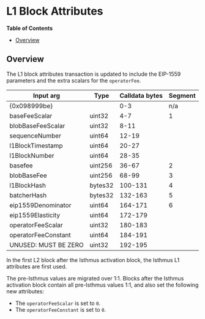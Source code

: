 # L1 Block Attributes

<!-- START doctoc generated TOC please keep comment here to allow auto update -->
<!-- DON'T EDIT THIS SECTION, INSTEAD RE-RUN doctoc TO UPDATE -->
**Table of Contents**

- [Overview](#overview)

<!-- END doctoc generated TOC please keep comment here to allow auto update -->

## Overview

The L1 block attributes transaction is updated to include the EIP-1559 parameters and the extra scalars
for the `operatorFee`.

| Input arg         | Type    | Calldata bytes | Segment |
| ----------------- | ------- | -------------- | ------- |
| {0x098999be}      |         | 0-3            | n/a     |
| baseFeeScalar     | uint32  | 4-7            | 1       |
| blobBaseFeeScalar | uint32  | 8-11           |         |
| sequenceNumber    | uint64  | 12-19          |         |
| l1BlockTimestamp  | uint64  | 20-27          |         |
| l1BlockNumber     | uint64  | 28-35          |         |
| basefee           | uint256 | 36-67          | 2       |
| blobBaseFee       | uint256 | 68-99          | 3       |
| l1BlockHash       | bytes32 | 100-131        | 4       |
| batcherHash       | bytes32 | 132-163        | 5       |
| eip1559Denominator   | uint64  | 164-171        | 6       |
| eip1559Elasticity    | uint64  | 172-179        |         |
| operatorFeeScalar  | uint32  | 180-183        |         |
| operatorFeeConstant    | uint64  | 184-191        |         |
| UNUSED: MUST BE ZERO   | uint32  | 192-195        |         |

In the first L2 block after the Isthmus activation block, the Isthmus L1 attributes are first used.

The pre-Isthmus values are migrated over 1:1.
Blocks after the Isthmus activation block contain all pre-Isthmus values 1:1,
and also set the following new attributes:

- The `operatorFeeScalar` is set to `0`.
- The `operatorFeeConstant` is set to `0`.
